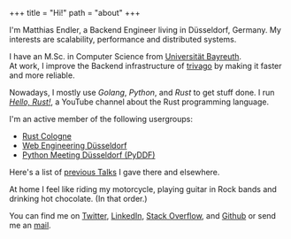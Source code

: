 +++
title = "Hi!"
path = "about"
+++

I'm Matthias Endler, a Backend Engineer living in Düsseldorf, Germany.
My interests are scalability, performance and distributed systems.

I have an M.Sc. in Computer Science from [Universität Bayreuth].\
At work, I improve the Backend infrastructure of [trivago] by making it
faster and more reliable.

Nowadays, I mostly use *Golang*, *Python*, and *Rust* to get stuff done.
I run [*Hello, Rust!*], a YouTube channel about the Rust programming
language.

I\'m an active member of the following usergroups:

- [Rust Cologne]
- [Web Engineering Düsseldorf]
- [Python Meeting Düsseldorf (PyDDF)]

Here's a list of [previous Talks][talks] I gave there and elsewhere.  

At home I feel like riding my motorcycle, playing guitar in Rock bands
and drinking hot chocolate. (In that order.)

You can find me on [Twitter], [LinkedIn], [Stack Overflow], and [Github] or send me an [mail].

[Universität Bayreuth]: https://www.uni-bayreuth.de/en/index.html
[trivago]: http://tech.trivago.com/
[*Hello, Rust!*]: https://hello-rust.show
[Rust Cologne]: http://www.meetup.com/de/Rust-Cologne-Bonn/
[Web Engineering Düsseldorf]: https://www.meetup.com/de-DE/Web-Engineering-Duesseldorf/
[Python Meeting Düsseldorf (PyDDF)]: https://www.pyddf.de/
[talks]: /talks
[Github]: http://github.com/mre/
[Twitter]: https://twitter.com/matthiasendler
[Stack Overflow]: http://stackoverflow.com/users/270334/mre
[LinkedIn]: http://de.linkedin.com/in/endlermatthias
[mail]: mailto:matthias-endler@gmx.net